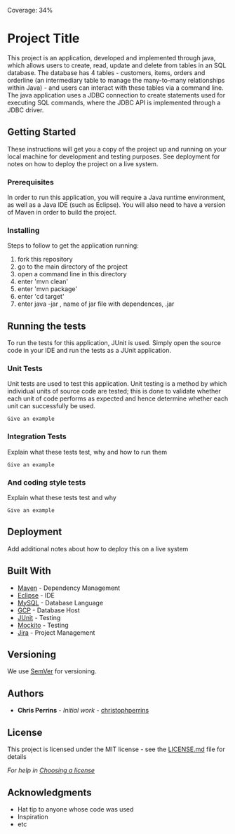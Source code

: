 Coverage: 34%
# Project Title

This project is an application, developed and implemented through java, which allows users to create, read, update and delete from tables in an SQL database. The database has 4 tables - customers, items, orders and orderline (an intermediary table to manage the many-to-many relationships within Java) - and users can interact with these tables via a command line. The java application uses a JDBC connection to create statements used for executing SQL commands, where the JDBC API is implemented through a JDBC driver.

## Getting Started

These instructions will get you a copy of the project up and running on your local machine for development and testing purposes. See deployment for notes on how to deploy the project on a live system.

### Prerequisites

In order to run this application, you will require a Java runtime environment, as well as a Java IDE (such as Eclipse). You will also need to have a version of Maven in order to build the project.


### Installing

Steps to follow to get the application running:
1. fork this repository
2. go to the main directory of the project
3. open a command line in this directory
4. enter 'mvn clean'
5. enter 'mvn package'
6. enter 'cd target'
7. enter java -jar , name of jar file with dependences, .jar


## Running the tests

To run the tests for this application, JUnit is used. Simply open the source code in your IDE and run the tests as a JUnit application.

### Unit Tests 

Unit tests are used to test this application. Unit testing is a method by which individual units of source code are tested; this is done to validate whether each unit of code performs as expected and hence determine whether each unit can successfully be used.

```
Give an example
```

### Integration Tests 
Explain what these tests test, why and how to run them

```
Give an example
```

### And coding style tests

Explain what these tests test and why

```
Give an example
```

## Deployment

Add additional notes about how to deploy this on a live system

## Built With

* [Maven](https://maven.apache.org/) - Dependency Management
* [Eclipse](https://www.eclipse.org/downloads/) - IDE
* [MySQL](https://www.mysql.com/) - Database Language
* [GCP](https://cloud.google.com/) - Database Host
* [JUnit](https://junit.org/junit5/) - Testing
* [Mockito](https://site.mockito.org/) - Testing
* [Jira](https://jira.atlassian.com/) - Project Management

## Versioning

We use [SemVer](http://semver.org/) for versioning.

## Authors

* **Chris Perrins** - *Initial work* - [christophperrins](https://github.com/christophperrins)

## License

This project is licensed under the MIT license - see the [LICENSE.md](LICENSE.md) file for details 

*For help in [Choosing a license](https://choosealicense.com/)*

## Acknowledgments

* Hat tip to anyone whose code was used
* Inspiration
* etc
